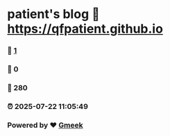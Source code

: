 # patient's blog :link: https://qfpatient.github.io 
### :page_facing_up: [1](https://qfpatient.github.io/tag.html) 
### :speech_balloon: 0 
### :hibiscus: 280 
### :alarm_clock: 2025-07-22 11:05:49 
### Powered by :heart: [Gmeek](https://github.com/Meekdai/Gmeek)
